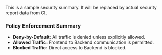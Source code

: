 This is a sample security summary. It will be replaced by actual security report data from CI.

### Policy Enforcement Summary

*   **Deny-by-Default:** All traffic is denied unless explicitly allowed.
*   **Allowed Traffic:** Frontend to Backend communication is permitted.
*   **Blocked Traffic:** Direct access to Backend is blocked.
